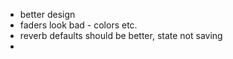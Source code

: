 - better design
- faders look bad - colors etc.
- reverb defaults should be better, state not saving
- 
